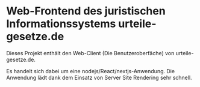 # Web-Frontend des juristischen Informationssystems urteile-gesetze.de

Dieses Projekt enthält den Web-Client (Die Benutzeroberfäche) von urteile-gesetze.de.

Es handelt sich dabei um eine nodejs/React/nextjs-Anwendung. Die Anwendung lädt dank dem Einsatz von Server Site Rendering sehr schnell.
